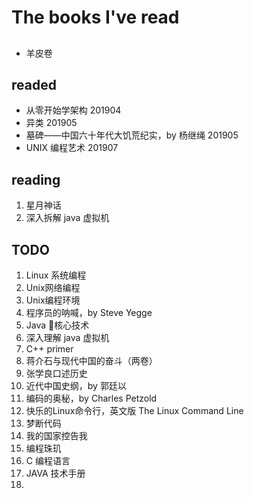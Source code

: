 # The books I've read

## 

* 羊皮卷

## readed

* 从零开始学架构 201904
* 异类 201905
* 墓碑——中国六十年代大饥荒纪实，by 杨继绳 201905
* UNIX 编程艺术 201907

## reading

1. 星月神话
2. 深入拆解 java 虚拟机

## TODO

 1. Linux 系统编程
 2. Unix网络编程
 3. Unix编程环境
 4. 程序员的呐喊，by Steve Yegge
 5. Java 核心技术
 6. 深入理解 java 虚拟机
 7. C++ primer
 8. 蒋介石与现代中国的奋斗（两卷）
 9. 张学良口述历史
 10. 近代中国史纲，by 郭廷以
 11. 编码的奥秘，by Charles Petzold
 12. 快乐的Linux命令行，英文版 The Linux Command Line
 13.  梦断代码
 14.  我的国家控告我
 15.  编程珠玑
 16.  C 编程语言
 17.  JAVA 技术手册
 18.  


    